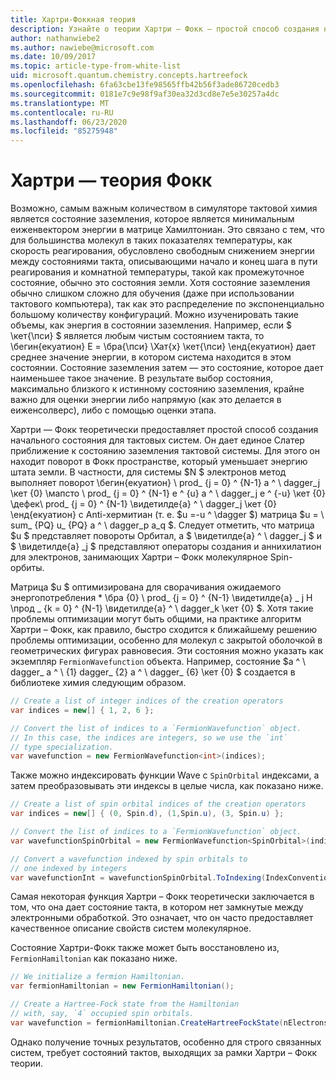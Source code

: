 ```yaml
---
title: Хартри-Фоккная теория
description: Узнайте о теории Хартри – Фокк — простой способ создания начального состояния для тактовых систем.
author: nathanwiebe2
ms.author: nawiebe@microsoft.com
ms.date: 10/09/2017
ms.topic: article-type-from-white-list
uid: microsoft.quantum.chemistry.concepts.hartreefock
ms.openlocfilehash: 6fa63cbe13fe98565ffb42b56f3ade86720cedb3
ms.sourcegitcommit: 0181e7c9e98f9af30ea32d3cd8e7e5e30257a4dc
ms.translationtype: MT
ms.contentlocale: ru-RU
ms.lasthandoff: 06/23/2020
ms.locfileid: "85275948"
---
```

# <a name="hartreefock-theory"></a>Хартри — теория Фокк

Возможно, самым важным количеством в симуляторе тактовой химия является состояние заземления, которое является минимальным еиженвектором энергии в матрице Хамилтониан.
Это связано с тем, что для большинства молекул в таких показателях температуры, как скорость реагирования, обусловлено свободным снижением энергии между состояниями такта, описывающими начало и конец шага в пути реагирования и комнатной температуры, такой как промежуточное состояние, обычно это состояния земли.
Хотя состояние заземления обычно слишком сложно для обучения (даже при использовании тактового компьютера), так как это распределение по экспоненциально большому количеству конфигураций.
Можно изученировать такие объемы, как энергия в состоянии заземления.
Например, если $ \кет{\пси} $ является любым чистым состоянием такта, то \бегин{екуатион} E = \бра{\пси} \Хат{х} \кет{\пси} \енд{екуатион} дает среднее значение энергии, в котором система находится в этом состоянии.
Состояние заземления затем — это состояние, которое дает наименьшее такое значение. В результате выбор состояния, максимально близкого к истинному состоянию заземления, крайне важно для оценки энергии либо напрямую (как это делается в еиженсолверс), либо с помощью оценки этапа.

Хартри — Фокк теоретически предоставляет простой способ создания начального состояния для тактовых систем. Он дает единое Слатер приближение к состоянию заземления тактовой системы. Для этого он находит поворот в Фокк пространстве, который уменьшает энергию штата земли. В частности, для системы $N $ электронов метод выполняет поворот \бегин{екуатион} \ prod_ {j = 0} ^ {N-1} a ^ \ dagger_j \кет {0} \мапсто \ prod_ {j = 0} ^ {N-1} e ^ {u} a ^ \ dagger_j e ^ {-u} \кет {0} \дефек\ prod_ {j = 0} ^ {N-1} \видетилде{а} ^ \ dagger_j \кет {0} \енд{екуатион} с Anti-хермитиан (т. е. $u =-u ^ \dagger $) матрица $u = \ sum_ {PQ} u_ {PQ} a ^ \ dagger_p a_q $. Следует отметить, что матрица $u $ представляет повороты Орбитал, а $ \видетилде{а} ^ \ dagger_j $ и $ \видетилде{а} _j $ представляют операторы создания и аннихилатион для электронов, занимающих Хартри – Фокк молекулярное Spin-орбиты.


Матрица $u $ оптимизирована для сворачивания ожидаемого энергопотребления * \бра {0} \ prod_ {j = 0} ^ {N-1} \видетилде{а} \_ j H \прод \_ {k = 0} ^ {N-1} \видетилде{а} ^ \ dagger_k \кет {0} $. Хотя такие проблемы оптимизации могут быть общими, на практике алгоритм Хартри – Фокк, как правило, быстро сходится к ближайшему решению проблемы оптимизации, особенно для молекул с закрытой оболочкой в геометрических фигурах равновесия. Эти состояния можно указать как экземпляр `FermionWavefunction` объекта. Например, состояние $a ^ \ dagger_ a ^ \ {1} dagger_ {2} a ^ \ dagger_ {6} \кет {0} $ создается в библиотеке химия следующим образом.
```csharp
// Create a list of integer indices of the creation operators
var indices = new[] { 1, 2, 6 };

// Convert the list of indices to a `FermionWavefunction` object.
// In this case, the indices are integers, so we use the `int`
// type specialization.
var wavefunction = new FermionWavefunction<int>(indices);
```
Также можно индексировать функции Wave с `SpinOrbital` индексами, а затем преобразовывать эти индексы в целые числа, как показано ниже.
```csharp
// Create a list of spin orbital indices of the creation operators
var indices = new[] { (0, Spin.d), (1,Spin.u), (3, Spin.u) };

// Convert the list of indices to a `FermionWavefunction` object.
var wavefunctionSpinOrbital = new FermionWavefunction<SpinOrbital>(indices.ToSpinOrbitals());

// Convert a wavefunction indexed by spin orbitals to
// one indexed by integers
var wavefunctionInt = wavefunctionSpinOrbital.ToIndexing(IndexConvention.UpDown);
```

Самая некоторая функция Хартри – Фокк теоретически заключается в том, что она дает состояние такта, в котором нет замкнутые между электронными обработкой.
Это означает, что он часто предоставляет качественное описание свойств систем молекулярное. 

Состояние Хартри-Фокк также может быть восстановлено из, `FermionHamiltonian` как показано ниже.
```csharp
// We initialize a fermion Hamiltonian.
var fermionHamiltonian = new FermionHamiltonian();

// Create a Hartree-Fock state from the Hamiltonian 
// with, say, `4` occupied spin orbitals.
var wavefunction = fermionHamiltonian.CreateHartreeFockState(nElectrons: 4);
```

Однако получение точных результатов, особенно для строго связанных систем, требует состояний тактов, выходящих за рамки Хартри – Фокк теории.
